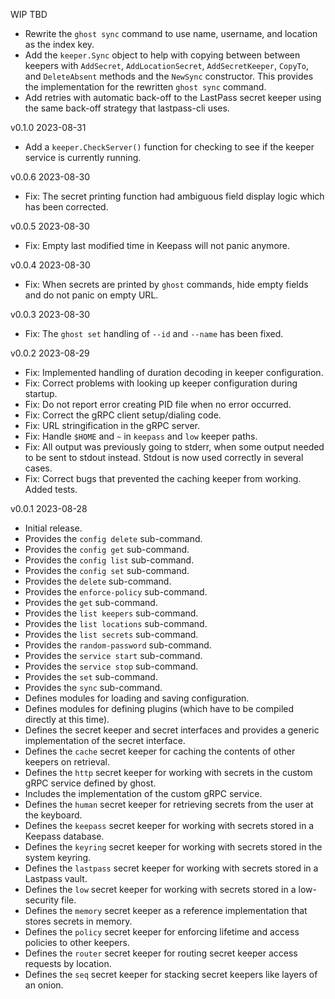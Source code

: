 WIP  TBD

 * Rewrite the `ghost sync` command to use name, username, and location as the index key.
 * Add the `keeper.Sync` object to help with copying between between keepers with `AddSecret`, `AddLocationSecret`, `AddSecretKeeper`, `CopyTo`, and `DeleteAbsent` methods and the `NewSync` constructor. This provides the implementation for the rewritten `ghost sync` command.
 * Add retries with automatic back-off to the LastPass secret keeper using the same back-off strategy that lastpass-cli uses.

v0.1.0  2023-08-31

 * Add a `keeper.CheckServer()` function for checking to see if the keeper service is currently running.

v0.0.6  2023-08-30

 * Fix: The secret printing function had ambiguous field display logic which has been corrected.

v0.0.5  2023-08-30

 * Fix: Empty last modified time in Keepass will not panic anymore.

v0.0.4  2023-08-30

 * Fix: When secrets are printed by `ghost` commands, hide empty fields and do not panic on empty URL.

v0.0.3  2023-08-30

 * Fix: The `ghost set` handling of `--id` and `--name` has been fixed.

v0.0.2  2023-08-29

 * Fix: Implemented handling of duration decoding in keeper configuration.
 * Fix: Correct problems with looking up keeper configuration during startup.
 * Fix: Do not report error creating PID file when no error occurred.
 * Fix: Correct the gRPC client setup/dialing code.
 * Fix: URL stringification in the gRPC server.
 * Fix: Handle `$HOME` and `~` in `keepass` and `low` keeper paths.
 * Fix: All output was previously going to stderr, when some output needed to be sent to stdout instead. Stdout is now used correctly in several cases.
 * Fix: Correct bugs that prevented the caching keeper from working. Added tests.

v0.0.1  2023-08-28

 * Initial release.
 * Provides the `config delete` sub-command.
 * Provides the `config get` sub-command.
 * Provides the `config list` sub-command.
 * Provides the `config set` sub-command.
 * Provides the `delete` sub-command.
 * Provides the `enforce-policy` sub-command.
 * Provides the `get` sub-command.
 * Provides the `list keepers` sub-command.
 * Provides the `list locations` sub-command.
 * Provides the `list secrets` sub-command.
 * Provides the `random-password` sub-command.
 * Provides the `service start` sub-command.
 * Provides the `service stop` sub-command.
 * Provides the `set` sub-command.
 * Provides the `sync` sub-command.
 * Defines modules for loading and saving configuration.
 * Defines modules for defining plugins (which have to be compiled directly at this time).
 * Defines the secret keeper and secret interfaces and provides a generic implementation of the secret interface.
 * Defines the `cache` secret keeper for caching the contents of other keepers on retrieval.
 * Defines the `http` secret keeper for working with secrets in the custom gRPC service defined by ghost.
 * Includes the implementation of the custom gRPC service.
 * Defines the `human` secret keeper for retrieving secrets from the user at the keyboard.
 * Defines the `keepass` secret keeper for working with secrets stored in a Keepass database.
 * Defines the `keyring` secret keeper for working with secrets stored in the system keyring.
 * Defines the `lastpass` secret keeper for working with secrets stored in a Lastpass vault.
 * Defines the `low` secret keeper for working with secrets stored in a low-security file.
 * Defines the `memory` secret keeper as a reference implementation that stores secrets in memory.
 * Defines the `policy` secret keeper for enforcing lifetime and access policies to other keepers.
 * Defines the `router` secret keeper for routing secret keeper access requests by location.
 * Defines the `seq` secret keeper for stacking secret keepers like layers of an onion.
